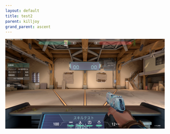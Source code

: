 ```yaml
---
layout: default
title: test2
parent: killjoy
grand_parent: ascent
---
```


![sample](/image/valorant_sample.png)